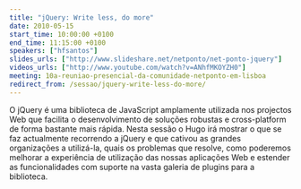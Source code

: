 ```yaml
---
title: "jQuery: Write less, do more"
date: 2010-05-15
start_time: 10:00:00 +0100
end_time: 11:15:00 +0100
speakers: ["hfsantos"]
slides_urls: ["http://www.slideshare.net/netponto/net-ponto-jquery"]
videos_urls: ["http://www.youtube.com/watch?v=ANhfMKOYZH0"]
meeting: 10a-reuniao-presencial-da-comunidade-netponto-em-lisboa
redirect_from: /sessao/jquery-write-less-do-more/
---
```

O jQuery é uma biblioteca de JavaScript amplamente utilizada nos projectos Web que facilita o desenvolvimento de soluções robustas e cross-platform de forma bastante mais rápida. Nesta sessão o Hugo irá mostrar o que se faz actualmente recorrendo a jQuery e que cativou as grandes organizações a utilizá-la, quais os problemas que resolve, como poderemos melhorar a experiência de utilização das nossas aplicações Web e estender as funcionalidades com suporte na vasta galeria de plugins para a biblioteca.

